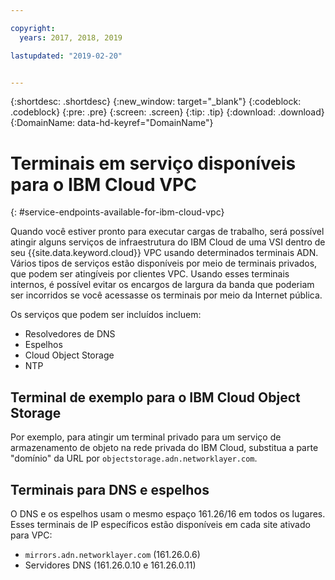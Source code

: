 ```yaml
---

copyright:
  years: 2017, 2018, 2019

lastupdated: "2019-02-20"


---
```


{:shortdesc: .shortdesc}
{:new_window: target="_blank"}
{:codeblock: .codeblock}
{:pre: .pre}
{:screen: .screen}
{:tip: .tip}
{:download: .download}
{:DomainName: data-hd-keyref="DomainName"}

# Terminais em serviço disponíveis para o IBM Cloud VPC
{: #service-endpoints-available-for-ibm-cloud-vpc}

Quando você estiver pronto para executar cargas de trabalho, será possível atingir alguns serviços de infraestrutura do IBM Cloud de uma VSI dentro de seu {{site.data.keyword.cloud}} VPC usando determinados terminais ADN. Vários tipos de serviços estão disponíveis por meio de terminais privados, que podem ser atingíveis por clientes VPC. Usando esses terminais internos, é possível evitar os encargos de largura da banda que poderiam ser incorridos se você acessasse os terminais por meio da Internet pública.

Os serviços que podem ser incluídos incluem:

* Resolvedores de DNS
* Espelhos
* Cloud Object Storage
* NTP

## Terminal de exemplo para o IBM Cloud Object Storage

Por exemplo, para atingir um terminal privado para um serviço de armazenamento de objeto na rede privada do IBM Cloud, substitua a parte "domínio" da URL por `objectstorage.adn.networklayer.com`.

## Terminais para DNS e espelhos

O DNS e os espelhos usam o mesmo espaço 161.26/16 em todos os lugares. Esses terminais de IP específicos estão disponíveis em cada site ativado para VPC:

* ` mirrors.adn.networklayer.com `  (161.26.0.6)
* Servidores DNS (161.26.0.10 e 161.26.0.11)
